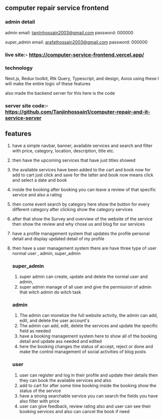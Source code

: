 
## computer repair service frontend

### admin detail
admin
email: tanjinhossain2003@gmail.com 
password: 000000

super_admin
email: arafathossain2003@gmail.com
password: 000000

### live site:- https://computer-service-frontend.vercel.app/
### technology
  Next.js, Redux toolkit, Rtk Query, Typescript, and design, Axios
  using these I will make the entire logic of these features
  
  also made the backend server for this here is the code 
### server site code:- https://github.com/Tanjinhossain1/computer-repair-and-it-service-server

## features
1. have a simple navbar, banner, available services and search and filter with price, category, location, description, title etc.
2. then have the upcoming services that have just titles showed
3. the available services have been added to the cart and book now for add to cart just click  and save for the latter and book now means click and select a date and book
4. inside the booking after booking you can leave a review of that specific service and also a rating
5. then come event search by category here show the button for every different category after clicking show the category services
6. after that show the Survey and overview of the website of the service then show the review and why chose us and blog for our services
7. have a profile management system that updates the profile personal detail and display updated detail of my profile
8. then have a user management system there are have three type of user normal user , admin, super_admin
   ### super_admin
   1. super admin can create, update and delete the normal user and admin,
   2.  super admin manage of all user and give the permission of admin that witch admin do witch task
   ### admin
   1. The admin can monetize the full website activity, the admin can add, edit, and delete the user account's
   2. The admin can add, edit, delete the services and update the specific field as needed
   3. have a booking management system here to show all of the booking detail and update ass needed and edited
   4. here the booking changes the status of accept, reject or done and make the control management of social activities of blog posts

   ### user
   1. user can register and log in their profile and update their details then they can book the available services and also
   2. add to cart for after some time booking inside the booking show the status of the service
   3. have a strong searchable service you can search the fields you have also filter with price
   4. user can give feedback, review rating also and user can see their booking services and also can cancel the book if need
  
      


